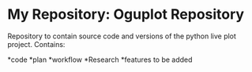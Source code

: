 My Repository: __Oguplot Repository__
=====================================

Repository to contain source code and versions of the python
live plot project. Contains:

*code
*plan
*workflow
*Research
*features to be added
